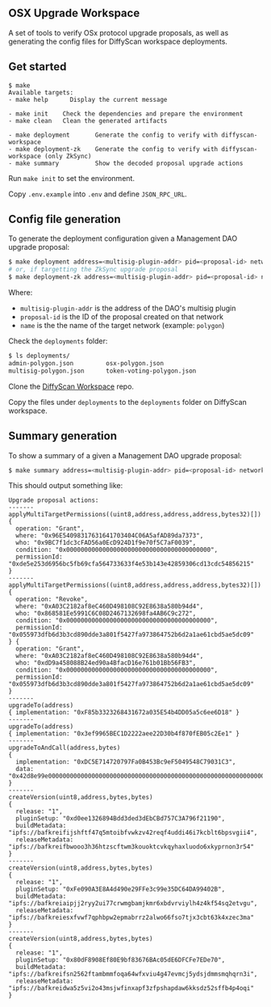 OSX Upgrade Workspace
---

A set of tools to verify OSx protocol upgrade proposals, as well as generating the config files for DiffyScan workspace deployments.

## Get started

```
$ make
Available targets:
- make help  	 Display the current message

- make init    Check the dependencies and prepare the environment
- make clean   Clean the generated artifacts

- make deployment       Generate the config to verify with diffyscan-workspace
- make deployment-zk    Generate the config to verify with diffyscan-workspace (only ZkSync)
- make summary          Show the decoded proposal upgrade actions
```

Run `make init` to set the environment.

Copy `.env.example` into `.env` and define `JSON_RPC_URL`.

## Config file generation

To generate the deployment configuration given a Management DAO upgrade proposal:

```sh
$ make deployment address=<multisig-plugin-addr> pid=<proposal-id> network=<name>
# or, if targetting the ZkSync upgrade proposal
$ make deployment-zk address=<multisig-plugin-addr> pid=<proposal-id> network=<name>
```

Where:
- `multisig-plugin-addr` is the address of the DAO's multisig plugin
- `proposal-id` is the ID of the proposal created on that network
- `name` is the the name of the target network (example: `polygon`)

Check the `deployments` folder:

```sh
$ ls deployments/
admin-polygon.json         osx-polygon.json
multisig-polygon.json      token-voting-polygon.json
```

Clone the [DiffyScan Workspace](https://github.com/aragon/diffyscan-workspace) repo.

Copy the files under `deployments` to the `deployments` folder on DiffyScan workspace.

## Summary generation

To show a summary of a given a Management DAO upgrade proposal:

```sh
$ make summary address=<multisig-plugin-addr> pid=<proposal-id> network=<name>
```

This should output something like:

```
Upgrade proposal actions:
-------
applyMultiTargetPermissions((uint8,address,address,address,bytes32)[])
{
  operation: "Grant",
  where: "0x96E54098317631641703404C06A5afAD89da7373",
  who: "0x9BC7f1dc3cFAD56a0EcD924D1f9e70f5C7aF0039",
  condition: "0x0000000000000000000000000000000000000000",
  permissionId: "0xde5e253d6956bc5fb69cfa564733633f4e53b143e42859306cd13cdc54856215"
}
-------
applyMultiTargetPermissions((uint8,address,address,address,bytes32)[])
{
  operation: "Revoke",
  where: "0xA03C2182af8eC460D498108C92E8638a580b94d4",
  who: "0x868581Ee5991C6C08D2467132698fa4AB6C9c272",
  condition: "0x0000000000000000000000000000000000000000",
  permissionId: "0x055973dfb6d3b3cd890dde3a801f5427fa973864752b6d2a1ae61cbd5ae5dc09"
} {
  operation: "Grant",
  where: "0xA03C2182af8eC460D498108C92E8638a580b94d4",
  who: "0xdD9a458088B24ed90a4BfacD16e761b01Bb56FB3",
  condition: "0x0000000000000000000000000000000000000000",
  permissionId: "0x055973dfb6d3b3cd890dde3a801f5427fa973864752b6d2a1ae61cbd5ae5dc09"
}
-------
upgradeTo(address)
{ implementation: "0xF85b3323268431672a035E54b4DD05a5c6ee6D18" }
-------
upgradeTo(address)
{ implementation: "0x3ef9965BEC1D2222aee22D30b4f870fEB05c2Ee1" }
-------
upgradeToAndCall(address,bytes)
{
  implementation: "0xDC5E714720797Fa0B453Bc9eF5049548C79031C3",
  data: "0x42d8e99e00000000000000000000000000000000000000000000000000000000000000010000000000000000000000000000000000000000000000000000000000000003000000000000000000000000000000000000000000000000000000000000000000000000000000000000000000000000000000000000000000000000000000800000000000000000000000000000000000000000000000000000000000000000"
}
-------
createVersion(uint8,address,bytes,bytes)
{
  release: "1",
  pluginSetup: "0xd0ee1326894Bdd3ded3dEbCBd757C3A796f21190",
  buildMetadata: "ipfs://bafkreifijshftf47q5mtoibfvwkzv42reqf4uddi46i7kcblt6bpsvgii4",
  releaseMetadata: "ipfs://bafkreifbwooo3h36htzscftwm3kouoktcvkqyhaxluodo6xkyprnon3r54"
}
-------
createVersion(uint8,address,bytes,bytes)
{
  release: "1",
  pluginSetup: "0xFe090A3E8A4d490e29FFe3c99e35DC64DA99402B",
  buildMetadata: "ipfs://bafkreiaipjj2ryy2ui77crwmgbamjkmr6xbdvrviylh4z4kf54sq2etvgu",
  releaseMetadata: "ipfs://bafkreiesxfvwf7qphbpw2epmabrrz2alwo66fso7tjx3cbt63k4xzec3ma"
}
-------
createVersion(uint8,address,bytes,bytes)
{
  release: "1",
  pluginSetup: "0x80dF8908Ef80E9bf83676BAc05dE6DFCFe7EDe70",
  buildMetadata: "ipfs://bafkreifsn2562ftambmmfoqa64wfxviu4g47evmcj5ydsjdmmsmqhqrn3i",
  releaseMetadata: "ipfs://bafkreidwa5z5vi2o43msjwfinxapf3zfpshapdaw6kksdz52sffb4p4oqi"
}

```
